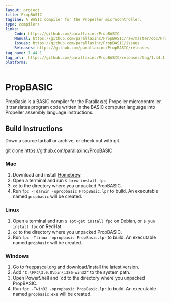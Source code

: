 ```yaml
---
layout: project
title: PropBASIC
tagline: A BASIC compiler for the Propeller microcontroller.
type: compilers
links:
    Code: https://github.com/parallaxinc/PropBASIC
    Manual: https://github.com/parallaxinc/PropBASIC/raw/master/doc/PropBASIC.pdf
    Issues: https://github.com/parallaxinc/PropBASIC/issues
    Releases: https://github.com/parallaxinc/PropBASIC/releases
tag_name: 1.44.1
tag_url:  https://github.com/parallaxinc/PropBASIC/releases/tag/1.44.1
platforms:
---
```

# PropBASIC

PropBasic is a BASIC compiler for the Parallax(c) Propeller microcontroller. It translates program code written in the
BASIC computer language into Propeller assembly language instructions.


## Build Instructions

Down a source tarball or archive, or check out with git.

  git clone https://github.com/parallaxinc/PropBASIC

### Mac

1. Download and install [Homebrew](http://brew.sh/).
2. Open a terminal and run `$ brew install fpc`
3. `cd` to the directory where you unpacked PropBASIC.
4. Run `fpc -Tdarwin -opropbasic PropBasic.lpr` to build. An executable named `propbasic` will be created.

### Linux

1. Open a terminal and run `$ apt-get install fpc` on Debian, or `$ yum install fpc` on RedHat.
3. `cd` to the directory where you unpacked PropBASIC.
4. Run `fpc -Tlinux -opropbasic PropBasic.lpr` to build. An executable named `propbasic` will be created.

### Windows

1. Go to [freepascal.org](http://www.freepascal.org/) and download/install the latest version.
2. Add `"C:\FPC\3.0.0\bin\i386-win32"` to the system path.
3. Open PowerShell and `cd to the directory where you unpacked PropBASIC.
4. Run `fpc -Twin32 -opropbasic PropBasic.lpr` to build. An executable named `propbasic.exe` will be created.



